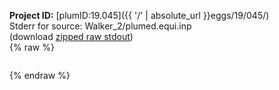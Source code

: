 **Project ID:** [plumID:19.045]({{ '/' | absolute_url }}eggs/19/045/)  
Stderr for source:  Walker_2/plumed.equi.inp   
(download [zipped raw stdout](plumed.equi.inp.plumed.stdout.txt.zip))  
{% raw %}
<pre>
</pre>
{% endraw %}
